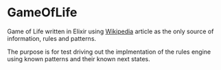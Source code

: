 # GameOfLife

Game of Life written in Elixir
using [Wikipedia](https://en.wikipedia.org/wiki/Conway%27s_Game_of_Life) article
as the only source of information, rules and patterns.

The purpose is for test driving out the implmentation of the rules engine 
using known patterns and their known next states.
